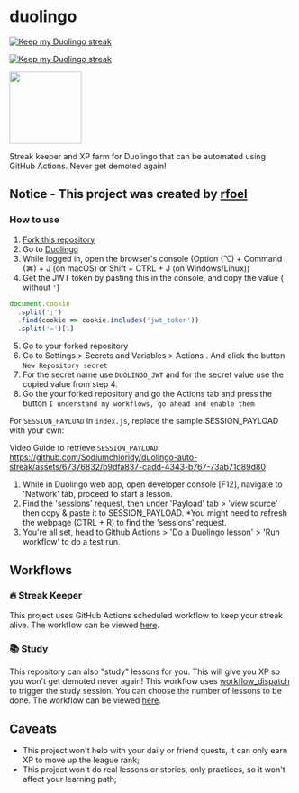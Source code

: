 # duolingo

[![Keep my Duolingo streak](https://github.com/FreshlyPickledBeefyCrunch/duolingo/actions/workflows/study.yml/badge.svg?branch=main)](https://github.com/FreshlyPickledBeefyCrunch/duolingo/actions/workflows/study.yml)

[![Keep my Duolingo streak](https://github.com/FreshlyPickledBeefyCrunch/duolingo/actions/workflows/streak-keeper.yml/badge.svg?branch=main)](https://github.com/FreshlyPickledBeefyCrunch/duolingo/actions/workflows/streak-keeper.yml)

<img src="duo.svg" width="128px"/>

Streak keeper and XP farm for Duolingo that can be automated using GitHub Actions. Never get demoted again!

## Notice - This project was created by [rfoel](https://github.com/rfoel/duolingo)

### How to use
1. [Fork this repository](https://github.com/rfoel/duolingo/fork)
2. Go to [Duolingo](https://www.duolingo.com)
3. While logged in, open the browser's console (Option (⌥) + Command (⌘) + J (on macOS) or Shift + CTRL + J (on Windows/Linux))
4. Get the JWT token by pasting this in the console, and copy the value ( without `'`)

```js
document.cookie
  .split(';')
  .find(cookie => cookie.includes('jwt_token'))
  .split('=')[1]
 ```
  
  5. Go to your forked repository
  6. Go to Settings > Secrets and Variables > Actions . And click the button `New Repository secret`
  7. For the secret name use `DUOLINGO_JWT` and for the secret value use the copied value from step 4.
  8. Go the your forked repository and go the Actions tab and press the button `I understand my workflows, go ahead and enable them`

For `SESSION_PAYLOAD` in `index.js`, replace the sample SESSION_PAYLOAD with your own:

Video Guide to retrieve `SESSION_PAYLOAD`: https://github.com/Sodiumchloridy/duolingo-auto-streak/assets/67376832/b9dfa837-cadd-4343-b767-73ab71d89d80

1. While in Duolingo web app, open developer console [F12], navigate to 'Network' tab, proceed to start a lesson.
2. Find the 'sessions' request, then under 'Payload' tab > 'view source' then copy & paste it to SESSION_PAYLOAD.
*You might need to refresh the webpage (CTRL + R) to find the 'sessions' request.
4. You're all set, head to Github Actions > 'Do a Duolingo lesson' > 'Run workflow' to do a test run. 

## Workflows

### 🔥 Streak Keeper

This project uses GitHub Actions scheduled workflow to keep your streak alive. The workflow can be viewed [here](.github/workflows/streak-keeper.yml).

### 📚 Study

This repository can also "study" lessons for you. This will give you XP so you won't get demoted never again! This workflow uses [workflow_dispatch](https://docs.github.com/actions/using-workflows/events-that-trigger-workflows#workflow_dispatch) to trigger the study session. You can choose the number of lessons to be done. The workflow can be viewed [here](.github/workflows/study.yml).

## Caveats

- This project won't help with your daily or friend quests, it can only earn XP to move up the league rank;
- This project won't do real lessons or stories, only practices, so it won't affect your learning path;
